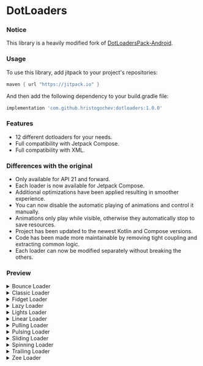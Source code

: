# DotLoaders

### Notice

This library is a heavily modified fork of
[DotLoadersPack-Android](https://github.com/agrawalsuneet/DotLoadersPack-Android).</br>

### Usage

To use this library, add jitpack to your project's repositories:

```groovy
maven { url "https://jitpack.io" }
```

And then add the following dependency to your build.gradle file:

```groovy
implementation 'com.github.hristogochev:dotloaders:1.0.0'
```

### Features

* 12 different dotloaders for your needs.
* Full compatibility with Jetpack Compose.
* Full compatibility with XML.

### Differences with the original

* Only available for API 21 and forward.
* Each loader is now available for Jetpack Compose.
* Additional optimizations have been applied resulting in smoother experience.
* You can now disable the automatic playing of animations and control it manually.
* Animations only play while visible, otherwise they automatically stop to save resources.
* Project has been updated to the newest Kotlin and Compose versions.
* Code has been made more maintainable by removing tight coupling and extracting common logic.
* Each loader can now be modified separately without breaking the others.

### Preview

<details>
  <summary>Bounce Loader</summary>
<br>

![BounceLoader](./preview/bounceloader.gif)

#### Compose implementation
```kotlin
BounceLoader(
    ballRadius = 30.dp,
    ballColor = Color.Green,
    showShadow = true,
    shadowColor = Color.LightGray,
    animDuration = 1200
)
```

#### XML implementation
```xml
<com.hristogochev.dotloaders.loaders.BounceLoader 
    android:layout_width="wrap_content"
    android:layout_height="wrap_content"
    app:bounce_ballRadius="30dp"
    app:bounce_ballcolor="@color/green"
    app:bounce_showShadow="true"
    app:bounce_shadowColor="@color/light_gray"
    app:bounce_animDuration="1200" />
```

</details>


<details>
  <summary>Classic Loader</summary>
<br>

![ClassicLoader](./preview/classicloader.gif)

#### Compose implementation
```kotlin
ClassicLoader(
    activeColor = Color.Red,
    inactiveColor = Color.White,
    radius = 40.dp,
    dotRadius = 12.dp,
    animDuration = 200,
    showRunningShadow = true,
    firstShadowColor = Color.Green,
    secondShadowColor = Color.Blue
)
```

#### XML implementation
```xml
<com.hristogochev.dotloaders.loaders.ClassicLoader
    android:layout_width="wrap_content"
    android:layout_height="wrap_content"
    app:classic_activeColor="@color/red"
    app:classic_inactiveColor="@color/white"
    app:classic_radius="40dp"
    app:classic_dotRadius="12dp"
    app:classic_animDuration="200" 
    app:classic_showRunningShadow="true"
    app:classic_firstShadowColor="@color/green"
    app:classic_secondShadowColor="@color/blue" />
```

</details>

<details>
  <summary>Fidget Loader</summary>
<br>

![FidgetLoader](./preview/fidgetloader.gif)

#### Compose implementation
```kotlin
FidgetLoader(
    dotRadius = 30.dp,
    drawOnlyStroke = true,
    strokeWidth = 8.dp,
    firstDotColor = Color.Red,
    secondDotColor = Color.Green,
    thirdDotColor = Color.Blue,
    distanceMultiplier = 4,
    animDuration = 500
)
```

#### XML implementation
```xml
<com.hristogochev.dotloaders.loaders.FidgetLoader
    android:layout_width="wrap_content"
    android:layout_height="wrap_content"
    app:fidget_dotRadius="30dp"
    app:fidget_drawOnlyStroke="true"
    app:fidget_strokeWidth="8dp"
    app:fidget_firstDotColor="@color/red"
    app:fidget_secondDotColor="@color/green"
    app:fidget_thirdDotColor="@color/blue"
    app:fidget_distanceMultiplier="4"
    app:fidget_animDuration="500" />
```

</details>

<details>
  <summary>Lazy Loader</summary>
<br>

![LazyLoader](./preview/lazyloader.gif)

#### Compose implementation
```kotlin
LazyLoader(
    spacing = 5.dp,
    dotRadius = 10.dp,
    firstDotColor = Color.Red,
    secondDotColor = Color.Green,
    thirdDotColor = Color.Blue,
    animDuration = 500,
    firstDotDelay = 100,
    secondDotDelay = 200,
)
```

#### XML implementation
```xml
<com.hristogochev.dotloaders.loaders.LazyLoader
    android:layout_width="wrap_content"
    android:layout_height="wrap_content"
    app:lazy_spacing="5dp"
    app:lazy_dotRadius="10dp"
    app:lazy_firstDotColor="@color/red"
    app:lazy_secondDotColor="@color/green"
    app:lazy_thirdDotColor="@color/blue"
    app:lazy_animDuration="500"
    app:lazy_firstDotDelay="100"
    app:lazy_secondDotDelay="200" />
```

</details>

<details>
  <summary>Lights Loader</summary>
<br>

![LightsLoader](./preview/lightsloader.gif)

#### Compose implementation
```kotlin
LightsLoader(
    size = 4,
    spacing = 5.dp,
    dotRadius = 12.dp,
    dotColor = Color.Green
)
```

#### XML implementation
```xml
<com.hristogochev.dotloaders.loaders.LightsLoader
    android:layout_width="wrap_content"
    android:layout_height="wrap_content"
    app:lights_size="4"
    app:lights_spacing="5dp"
    app:lights_dotRadius="12dp"
    app:lights_dotColor="@color/green" />
```

</details>

<details>
  <summary>Linear Loader</summary>
<br>

![LinearLoader](./preview/linearloader.gif)

#### Compose implementation
```kotlin
LinearLoader(
    activeColor = Color.LightGray,
    inactiveColor = Color.Gray,
    dotRadius = 6.dp,
    dotCount = 8,
    showRunningShadow = false,
    spacing = 6.dp,
    animDuration = 200,
    singleDirection = false,
    expandLeadingDot = true,
    expandedLeadingDotRadius = 10.dp
)
```

#### XML implementation
```xml
<com.hristogochev.dotloaders.loaders.LinearLoader
    android:layout_width="wrap_content"
    android:layout_height="wrap_content"
    app:linear_activeColor="@color/light_gray"
    app:linear_inactiveColor="@color/gray"
    app:linear_dotRadius="6dp"
    app:linear_dotCount="8"
    app:linear_showRunningShadow="false"
    app:linear_spacing="6dp"
    app:linear_animDuration="200"
    app:linear_singleDuration="false"
    app:linear_expandLeadingDot="false"
    app:linear_expandLeadingDotRadius="10dp"  />
```

</details>

<details>
  <summary>Pulling Loader</summary>
<br>

![PullingLoader](./preview/pullingloader.gif)

#### Compose implementation
```kotlin
PullingLoader(
    radius = 42.dp,
    dotRadius = 10.dp,
    dotColors = listOf(
        Color.Red,
        Color.Green,
        Color.Blue,
        Color.White,
        Color.White,
        Color.White,
        Color.White,
        Color.White
    ),
    animDuration = 2000,
)
```

#### XML implementation
```xml
<com.hristogochev.dotloaders.loaders.PullingLoader
    android:layout_width="wrap_content"
    android:layout_height="wrap_content"
    app:pulling_radius="42dp"
    app:pulling_dotRadius="10dp"
    app:pulling_dotColors="@array/dot_colors"
    app:pulling_animDuration="2000" />
```


</details>

<details>
  <summary>Pulsing Loader</summary>
<br>

![PulsingLoader](./preview/pulsingloader.gif)

#### Compose implementation
```kotlin
PulsingLoader(
    dotRadius = 12.dp,
    dotColor = Color.Green,
    dotCount = 6,
    spacing = 4.dp,
    animDelay = 200,
    animDuration = 1000,
)
```

#### XML implementation
```xml
<com.hristogochev.dotloaders.loaders.PulsingLoader
    android:layout_width="wrap_content"
    android:layout_height="wrap_content"
    app:pulsing_dotRadius="12dp"
    app:pulsing_dotColor="@color/green"
    app:pulsing_dotCount="6"
    app:pulsing_spacing="4dp"
    app:pulsing_animDelay="200"
    app:pulsing_animDuration="1000" />
```

</details>

<details>
  <summary>Sliding Loader</summary>
<br>

![SlidingLoader](./preview/slidingloader.gif)

#### Compose implementation
```kotlin
SlidingLoader(
    dotRadius = 10.dp,
    firstDotColor = Color.Red,
    secondDotColor = Color.Green,
    thirdDotColor = Color.Blue,
    spacing = 6.dp,
    distanceToMove = 12,
    animDuration = 2000
)
```
#### XML implementation
```xml
<com.hristogochev.dotloaders.loaders.SlidingLoader
    android:layout_width="wrap_content"
    android:layout_height="wrap_content"
    app:sliding_dotRadius="10dp"
    app:sliding_firstDotColor="@color/red"
    app:sliding_secondDotColor="@color/green"
    app:sliding_thirdDotColor="@color/blue"
    app:sliding_spacing="6dp"
    app:sliding_distanceToMove="12"
    app:sliding_animDuration="2000" />
```

</details>


<details>
  <summary>Spinning Loader</summary>
<br>

![SpinningLoader](./preview/spinningloader.gif)

#### Compose implementation
```kotlin
SpinningLoader(
    radius = 40.dp,
    dotRadius = 10.dp,
    dotColor = Color.Green,
    animDuration = 4000
)
```
#### XML implementation
```xml
<com.hristogochev.dotloaders.loaders.SpinningLoader
    android:layout_width="wrap_content"
    android:layout_height="wrap_content"
    app:spinning_radius="40dp"
    app:spinning_dotRadius="10dp"
    app:spinning_dotColor="@color/green"
    app:spinning_animDuration="4000" />
```

</details>

<details>
  <summary>Trailing Loader</summary>
<br>

![TrailingLoader](./preview/trailingloader.gif)

#### Compose implementation
```kotlin
TrailingLoader(
    radius = 40.dp,
    dotRadius = 10.dp,
    dotColor = Color.Green,
    dotTrailCount = 5,
    animDelay = 200,
    animDuration = 1200
)
```

#### XML implementation
```xml
<com.hristogochev.dotloaders.loaders.TrailingLoader
    android:layout_width="wrap_content"
    android:layout_height="wrap_content"
    app:trailing_radius="40dp"
    app:trailing_dotRadius="10dp"
    app:trailing_dotColor="@color/green"
    app:trailing_dotTrailCount="5"
    app:trailing_animDelay="200"
    app:trailing_animDuration="1200" />
```

</details>

<details>
  <summary>Zee Loader</summary>
<br>

![ZeeLoader](./preview/zeeloader.gif)

#### Compose implementation
```kotlin
ZeeLoader(
    dotRadius = 24.dp,
    firstDotColor = Color.Green,
    secondDotColor = Color.Blue,
    distanceMultiplier = 4,
    animDuration = 300
)
```

#### XML implementation
```xml
<com.hristogochev.dotloaders.loaders.ZeeLoader
    android:layout_width="wrap_content"
    android:layout_height="wrap_content"
    app:zee_dotRadius="24dp"
    app:zee_firstDotColor="@color/green"
    app:zee_secondDotColor="@color/blue"
    app:zee_distanceMultiplier="4"
    app:zee_animDuration="300" />
```

</details>